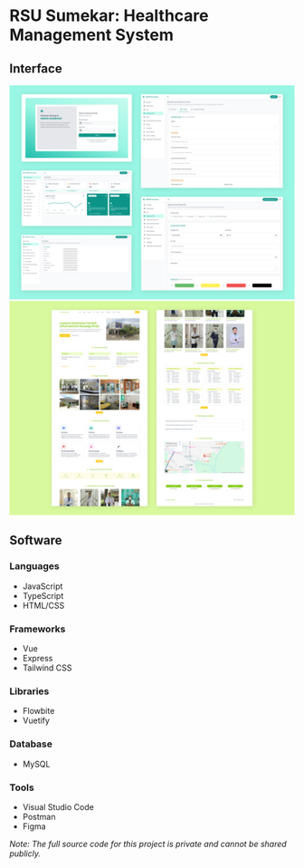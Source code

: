 # RSU Sumekar: Healthcare Management System

## Interface
![Interface](https://raw.githubusercontent.com/luqmanherifa/luqman-herifa-personal-portfolio-v2/343c761c5541238218ae65cefcf266db8cf3d958/public/works/rsusumekar1.png)
![Interface](https://raw.githubusercontent.com/luqmanherifa/luqman-herifa-personal-portfolio-v2/343c761c5541238218ae65cefcf266db8cf3d958/public/works/rsusumekar2.png)

## Software
### Languages
  - JavaScript
  - TypeScript
  - HTML/CSS

### Frameworks
  - Vue
  - Express
  - Tailwind CSS

### Libraries
  - Flowbite
  - Vuetify

### Database
  - MySQL

### Tools
  - Visual Studio Code
  - Postman
  - Figma


*Note: The full source code for this project is private and cannot be shared publicly.*